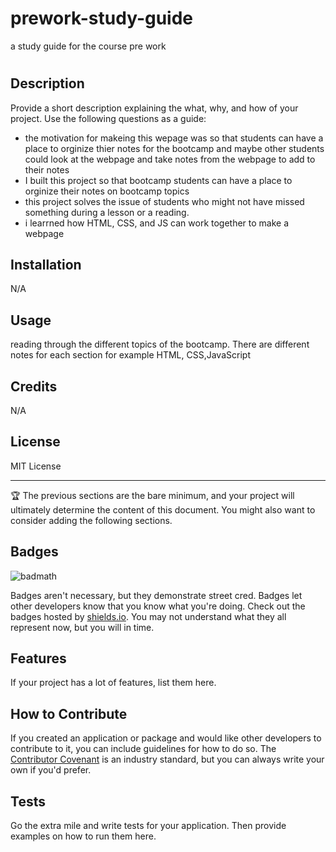 # prework-study-guide
a study guide for the course pre work

# <Prework Study Guiide Webpage>

## Description

Provide a short description explaining the what, why, and how of your project. Use the following questions as a guide:

- the motivation for makeing this wepage was so that students can have a place to orginize thier notes for the bootcamp and maybe other students could look at the webpage and take notes from the webpage to add to their notes
- I built this project so that bootcamp students can have a place to orginize their notes on bootcamp topics
- this project solves the issue of students who might not have missed something during a lesson or a reading.
- i learrned how HTML, CSS, and JS can work together to make a webpage 


## Installation

N/A
## Usage

reading through the different topics of the bootcamp. There are different notes for each section for example HTML, CSS,JavaScript 

## Credits

N/A

## License

MIT License

---

🏆 The previous sections are the bare minimum, and your project will ultimately determine the content of this document. You might also want to consider adding the following sections.

## Badges

![badmath](https://img.shields.io/github/languages/top/nielsenjared/badmath)

Badges aren't necessary, but they demonstrate street cred. Badges let other developers know that you know what you're doing. Check out the badges hosted by [shields.io](https://shields.io/). You may not understand what they all represent now, but you will in time.

## Features

If your project has a lot of features, list them here.

## How to Contribute

If you created an application or package and would like other developers to contribute to it, you can include guidelines for how to do so. The [Contributor Covenant](https://www.contributor-covenant.org/) is an industry standard, but you can always write your own if you'd prefer.

## Tests

Go the extra mile and write tests for your application. Then provide examples on how to run them here.
